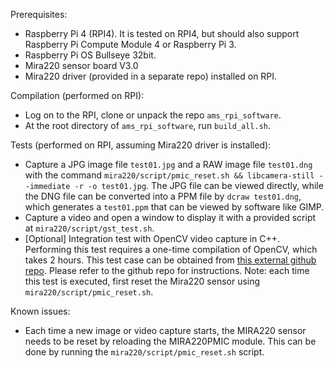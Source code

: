 Prerequisites:
- Raspberry Pi 4 (RPI4). It is tested on RPI4, but should also support Raspberry Pi Compute Module 4 or Raspberry Pi 3.
- Raspberry Pi OS Bullseye 32bit.
- Mira220 sensor board V3.0
- Mira220 driver (provided in a separate repo) installed on RPI.

Compilation (performed on RPI):
- Log on to the RPI, clone or unpack the repo `ams_rpi_software`.
- At the root directory of `ams_rpi_software`, run `build_all.sh`.

Tests (performed on RPI, assuming Mira220 driver is installed):
- Capture a JPG image file `test01.jpg` and a RAW image file `test01.dng` with the command `mira220/script/pmic_reset.sh && libcamera-still --immediate -r -o test01.jpg`. The JPG file can be viewed directly, while the DNG file can be converted into a PPM file by `dcraw test01.dng`, which generates a `test01.ppm` that can be viewed by software like GIMP.
- Capture a video and open a window to display it with a provided script at `mira220/script/gst_test.sh`.
- [Optional] Integration test with OpenCV video capture in C++. Performing this test requires a one-time compilation of OpenCV, which takes 2 hours. This test case can be obtained from [this external github repo](https://github.com/Qengineering/Libcamera-OpenCV-RPi-Bullseye-32OS). Please refer to the github repo for instructions. Note: each time this test is executed, first reset the Mira220 sensor using `mira220/script/pmic_reset.sh`.

Known issues:
- Each time a new image or video capture starts, the MIRA220 sensor needs to be reset by reloading the MIRA220PMIC module. This can be done by running the `mira220/script/pmic_reset.sh` script.
